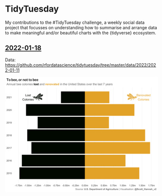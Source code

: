 # TidyTuesday

My contributions to the #TidyTuesday challenge, a weekly social data project that focusses on understanding how to summarise and arrange data to make meaningful and/or beautiful charts with the {tidyverse} ecosystem.

## [2022-01-18](https://github.com/Scott-S-Hannah/tidytuesday/tree/main/2022/2022/2022-week_02)

Data: https://github.com/rfordatascience/tidytuesday/tree/master/data/2022/2022-01-11

![2022/2022-week_02/plots/bees.png](2022/2022-week_02/plots/bees.png)
